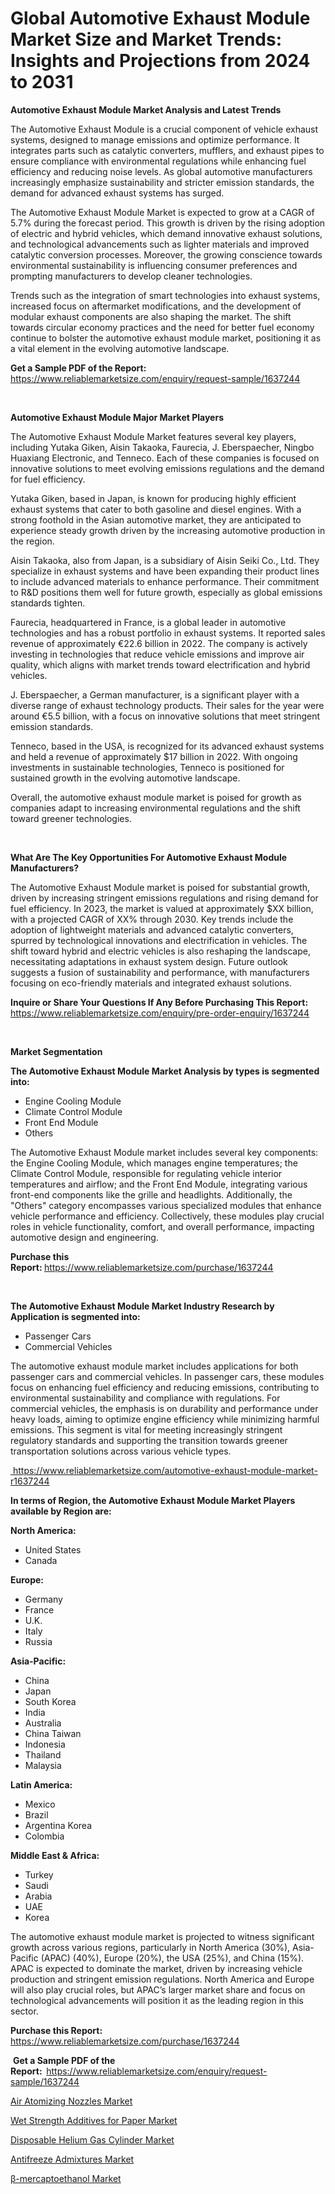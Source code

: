 <p><h1>Global Automotive Exhaust Module Market Size and Market Trends: Insights and Projections from 2024 to 2031</h1></p><p><strong>Automotive Exhaust Module Market Analysis and Latest Trends</strong></p>
<p><p>The Automotive Exhaust Module is a crucial component of vehicle exhaust systems, designed to manage emissions and optimize performance. It integrates parts such as catalytic converters, mufflers, and exhaust pipes to ensure compliance with environmental regulations while enhancing fuel efficiency and reducing noise levels. As global automotive manufacturers increasingly emphasize sustainability and stricter emission standards, the demand for advanced exhaust systems has surged.</p><p>The Automotive Exhaust Module Market is expected to grow at a CAGR of 5.7% during the forecast period. This growth is driven by the rising adoption of electric and hybrid vehicles, which demand innovative exhaust solutions, and technological advancements such as lighter materials and improved catalytic conversion processes. Moreover, the growing conscience towards environmental sustainability is influencing consumer preferences and prompting manufacturers to develop cleaner technologies.</p><p>Trends such as the integration of smart technologies into exhaust systems, increased focus on aftermarket modifications, and the development of modular exhaust components are also shaping the market. The shift towards circular economy practices and the need for better fuel economy continue to bolster the automotive exhaust module market, positioning it as a vital element in the evolving automotive landscape.</p></p>
<p><strong>Get a Sample PDF of the Report:&nbsp;</strong> <a href="https://www.reliablemarketsize.com/enquiry/request-sample/1637244">https://www.reliablemarketsize.com/enquiry/request-sample/1637244</a></p>
<p>&nbsp;</p>
<p><strong>Automotive Exhaust Module Major Market Players</strong></p>
<p><p>The Automotive Exhaust Module Market features several key players, including Yutaka Giken, Aisin Takaoka, Faurecia, J. Eberspaecher, Ningbo Huaxiang Electronic, and Tenneco. Each of these companies is focused on innovative solutions to meet evolving emissions regulations and the demand for fuel efficiency.</p><p>Yutaka Giken, based in Japan, is known for producing highly efficient exhaust systems that cater to both gasoline and diesel engines. With a strong foothold in the Asian automotive market, they are anticipated to experience steady growth driven by the increasing automotive production in the region.</p><p>Aisin Takaoka, also from Japan, is a subsidiary of Aisin Seiki Co., Ltd. They specialize in exhaust systems and have been expanding their product lines to include advanced materials to enhance performance. Their commitment to R&D positions them well for future growth, especially as global emissions standards tighten.</p><p>Faurecia, headquartered in France, is a global leader in automotive technologies and has a robust portfolio in exhaust systems. It reported sales revenue of approximately €22.6 billion in 2022. The company is actively investing in technologies that reduce vehicle emissions and improve air quality, which aligns with market trends toward electrification and hybrid vehicles.</p><p>J. Eberspaecher, a German manufacturer, is a significant player with a diverse range of exhaust technology products. Their sales for the year were around €5.5 billion, with a focus on innovative solutions that meet stringent emission standards. </p><p>Tenneco, based in the USA, is recognized for its advanced exhaust systems and held a revenue of approximately $17 billion in 2022. With ongoing investments in sustainable technologies, Tenneco is positioned for sustained growth in the evolving automotive landscape. </p><p>Overall, the automotive exhaust module market is poised for growth as companies adapt to increasing environmental regulations and the shift toward greener technologies.</p></p>
<p>&nbsp;</p>
<p><strong>What Are The Key Opportunities For Automotive Exhaust Module Manufacturers?</strong></p>
<p><p>The Automotive Exhaust Module market is poised for substantial growth, driven by increasing stringent emissions regulations and rising demand for fuel efficiency. In 2023, the market is valued at approximately $XX billion, with a projected CAGR of XX% through 2030. Key trends include the adoption of lightweight materials and advanced catalytic converters, spurred by technological innovations and electrification in vehicles. The shift toward hybrid and electric vehicles is also reshaping the landscape, necessitating adaptations in exhaust system design. Future outlook suggests a fusion of sustainability and performance, with manufacturers focusing on eco-friendly materials and integrated exhaust solutions.</p></p>
<p><strong>Inquire or Share Your Questions If Any Before Purchasing This Report:</strong> <a href="https://www.reliablemarketsize.com/enquiry/pre-order-enquiry/1637244">https://www.reliablemarketsize.com/enquiry/pre-order-enquiry/1637244</a></p>
<p>&nbsp;</p>
<p><strong>Market Segmentation</strong></p>
<p><strong>The Automotive Exhaust Module Market Analysis by types is segmented into:</strong></p>
<p><ul><li>Engine Cooling Module</li><li>Climate Control Module</li><li>Front End Module</li><li>Others</li></ul></p>
<p><p>The Automotive Exhaust Module market includes several key components: the Engine Cooling Module, which manages engine temperatures; the Climate Control Module, responsible for regulating vehicle interior temperatures and airflow; and the Front End Module, integrating various front-end components like the grille and headlights. Additionally, the "Others" category encompasses various specialized modules that enhance vehicle performance and efficiency. Collectively, these modules play crucial roles in vehicle functionality, comfort, and overall performance, impacting automotive design and engineering.</p></p>
<p><strong>Purchase this Report:&nbsp;</strong><a href="https://www.reliablemarketsize.com/purchase/1637244">https://www.reliablemarketsize.com/purchase/1637244</a></p>
<p>&nbsp;</p>
<p><strong>The Automotive Exhaust Module Market Industry Research by Application is segmented into:</strong></p>
<p><ul><li>Passenger Cars</li><li>Commercial Vehicles</li></ul></p>
<p><p>The automotive exhaust module market includes applications for both passenger cars and commercial vehicles. In passenger cars, these modules focus on enhancing fuel efficiency and reducing emissions, contributing to environmental sustainability and compliance with regulations. For commercial vehicles, the emphasis is on durability and performance under heavy loads, aiming to optimize engine efficiency while minimizing harmful emissions. This segment is vital for meeting increasingly stringent regulatory standards and supporting the transition towards greener transportation solutions across various vehicle types.</p></p>
<p><a href="https://www.reliablemarketsize.com/automotive-exhaust-module-market-r1637244">&nbsp;https://www.reliablemarketsize.com/automotive-exhaust-module-market-r1637244</a></p>
<p><strong>In terms of Region, the Automotive Exhaust Module Market Players available by Region are:</strong></p>
<p>
    <p> <strong> North America: </strong>
        <ul>
            <li>United States</li>
            <li>Canada</li>
        </ul>
        </p> 
    <p> <strong> Europe: </strong>
        <ul>
            <li>Germany</li>
            <li>France</li>
            <li>U.K.</li>
            <li>Italy</li>
            <li>Russia</li>
        </ul>
        </p> 
    <p> <strong> Asia-Pacific: </strong>
        <ul>
            <li>China</li>
            <li>Japan</li>
            <li>South Korea</li>
            <li>India</li>
            <li>Australia</li>
            <li>China Taiwan</li>
            <li>Indonesia</li>
            <li>Thailand</li>
            <li>Malaysia</li>
        </ul>
        </p> 
    <p> <strong> Latin America: </strong>
        <ul>
            <li>Mexico</li>
            <li>Brazil</li>
            <li>Argentina Korea</li>
            <li>Colombia</li>
        </ul>
        </p> 
    <p> <strong> Middle East & Africa: </strong>
        <ul>
            <li>Turkey</li>
            <li>Saudi</li>
            <li>Arabia</li>
            <li>UAE</li>
            <li>Korea</li>
        </ul>
    </p>
    </p>
<p><p>The automotive exhaust module market is projected to witness significant growth across various regions, particularly in North America (30%), Asia-Pacific (APAC) (40%), Europe (20%), the USA (25%), and China (15%). APAC is expected to dominate the market, driven by increasing vehicle production and stringent emission regulations. North America and Europe will also play crucial roles, but APAC’s larger market share and focus on technological advancements will position it as the leading region in this sector.</p></p>
<p><strong>Purchase this Report: </strong><a href="https://www.reliablemarketsize.com/purchase/1637244">https://www.reliablemarketsize.com/purchase/1637244</a></p>
<p>&nbsp;<strong>Get a Sample PDF of the Report:&nbsp;&nbsp;</strong><a href="https://www.reliablemarketsize.com/enquiry/request-sample/1637244">https://www.reliablemarketsize.com/enquiry/request-sample/1637244</a></p>
<p><strong></strong></p>
<p><p><a href="https://www.linkedin.com/pulse/how-regions-adapting-air-atomizing-nozzles-market-global-qq71e?trackingId=0Zwy05XbQTGPhMTreSy1rw%3D%3D">Air Atomizing Nozzles Market</a></p><p><a href="https://www.linkedin.com/pulse/global-wet-strength-additives-paper-market-size-share-analysis-rb3re?trackingId=sLdMHVstQA2tGj%2Bip16aYQ%3D%3D">Wet Strength Additives for Paper Market</a></p><p><a href="https://issuu.com/reportprime-2/docs/disposable-helium-gas-cylinder-mark_dd80efe1431ffe">Disposable Helium Gas Cylinder Market</a></p><p><a href="https://medium.com/@jackhowmen5_68737/antifreeze-admixtures-market-research-report-market-forecast-and-growth-prospects-with-a-steady-854e9e16c388?postPublishedType=repub">Antifreeze Admixtures Market</a></p><p><a href="https://medium.com/@jackhowmen5_68737/global-%CE%B2-mercaptoethanol-market-size-is-expected-to-experience-a-cagr-of-7-3-6cb060d705da">β-mercaptoethanol Market</a></p></p>